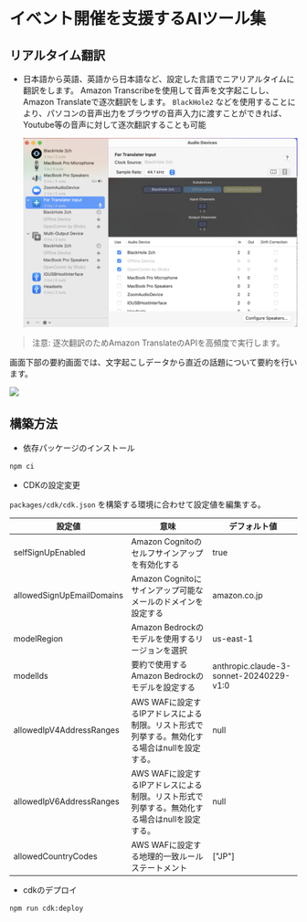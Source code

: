 # イベント開催を支援するAIツール集


## リアルタイム翻訳

- 日本語から英語、英語から日本語など、設定した言語でニアリアルタイムに翻訳をします。
Amazon Transcribeを使用して音声を文字起こしし、Amazon Translateで逐次翻訳をします。
`BlackHole2` などを使用することにより、パソコンの音声出力をブラウザの音声入力に渡すことができれば、Youtube等の音声に対して逐次翻訳することも可能

  ![](./docs/images/BlackHole2の設定画面.png)

> 注意: 逐次翻訳のためAmazon TranslateのAPIを高頻度で実行します。

画面下部の要約画面では、文字起こしデータから直近の話題について要約を行います。


![](./docs/images/逐次翻訳画面.png)

## 構築方法


- 依存パッケージのインストール
```bash
npm ci
```

- CDKの設定変更

`packages/cdk/cdk.json` を構築する環境に合わせて設定値を編集する。

|設定値| 意味 | デフォルト値|
|----|-----|-----|
|selfSignUpEnabled| Amazon Cognitoのセルフサインアップを有効化する| true|
|allowedSignUpEmailDomains|Amazon Cognitoにサインアップ可能なメールのドメインを設定する| amazon.co.jp|
|modelRegion| Amazon Bedrockのモデルを使用するリージョンを選択| us-east-1|
|modelIds| 要約で使用するAmazon Bedrockのモデルを設定する | anthropic.claude-3-sonnet-20240229-v1:0|
|allowedIpV4AddressRanges| AWS WAFに設定するIPアドレスによる制限。リスト形式で列挙する。無効化する場合はnullを設定する。|null|
|allowedIpV6AddressRanges| AWS WAFに設定するIPアドレスによる制限。リスト形式で列挙する。無効化する場合はnullを設定する。|null|
|allowedCountryCodes| AWS WAFに設定する地理的一致ルールステートメント| ["JP"]


- cdkのデプロイ
```bash
npm run cdk:deploy
```
